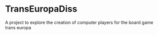 # TransEuropaDiss
A project to explore the creation of computer players for the board game trans europa
